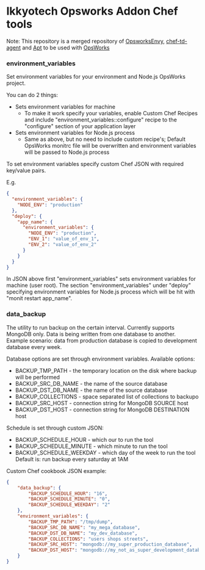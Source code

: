 Ikkyotech Opsworks Addon Chef tools
===================================

Note: This repository is a merged repository of [OpsworksEnvy](https://github.com/vlamic/OpsWorksEnvy), [chef-td-agent](https://github.com/treasure-data/chef-td-agent) and [Apt](https://github.com/opscode-cookbooks/apt) to be used with [OpsWorks](http://aws.amazon.com/opsworks/)

### environment_variables

Set environment variables for your environment and Node.js OpsWorks project.

You can do 2 things:
* Sets environment variables for machine
	* To make it work specify your variables, enable Custom Chef Recipes and include "environment_variables::configure" recipe to the "configure" section of your application layer
* Sets environment variables for Node.js process
	* Same as above, but no need to include custom recipe's; Default OpsWorks monitrc file will be overwritten and environment variables will be passed to Node.js process

To set environment variables specify custom Chef JSON with required key/value pairs.

E.g. 
```json
{
  "environment_variables": {
    "NODE_ENV": "production"
  },
  "deploy": { 
    "app_name": {
      "environment_variables": {
        "NODE_ENV": "production",
        "ENV_1": "value_of_env_1",
        "ENV_2": "value_of_env_2"
      }
    }
  }
}
```

In JSON above first "environment_variables" sets environment variables for machine (user root).
The section "environment_variables" under "deploy" specifying environment variables for Node.js process which will be hit with "monit restart app_name".

### data_backup

The utility to run backup on the certain interval. Currently supports MongoDB only. Data is being written from one database to another. Example scenario: data from production database is copied to development database every week.

Database options are set through environment variables.
Available options:
* BACKUP_TMP_PATH - the temporary location on the disk where backup will be performed
* BACKUP_SRC_DB_NAME - the name of the source database
* BACKUP_DST_DB_NAME - the name of the source database
* BACKUP_COLLECTIONS - space separated list of collections to backupo
* BACKUP_SRC_HOST - connection string for MongoDB SOURCE host
* BACKUP_DST_HOST - connection string for MongoDB DESTINATION host 

Schedule is set through custom JSON:
* BACKUP_SCHEDULE_HOUR - which our to run the tool
* BACKUP_SCHEDULE_MINUTE - which minute to run the tool
* BACKUP_SCHEDULE_WEEKDAY - which day of the week to run the tool
Default is: run backup every saturday at 1AM

Custom Chef cookbook JSON example:
```json
{
	"data_backup": {
		"BACKUP_SCHEDULE_HOUR": "16",
		"BACKUP_SCHEDULE_MINUTE": "0",
		"BACKUP_SCHEDULE_WEEKDAY": "2"
	},
	"environment_variables": {
		"BACKUP_TMP_PATH": "/tmp/dump",
		"BACKUP_SRC_DB_NAME": "my_mega_database",
		"BACKUP_DST_DB_NAME": "my_dev_database",
		"BACKUP_COLLECTIONS": "users shops streets",
		"BACKUP_SRC_HOST": "mongodb://my_super_production_database",
		"BACKUP_DST_HOST": "mongodb://my_not_as_super_development_database"
	}
}
```
